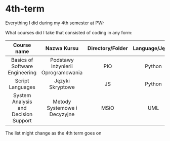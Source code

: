 # 4th-term
Everything I did during my 4th semester at PWr

What courses did I take that consisted of coding in any form:

| **Course name** | **Nazwa Kursu** | **Directory/Folder** | **Language/Język** |
|:---:|:---:|:---:|:---:|
| Basics of Software Engineering | Podstawy Inżynierii Oprogramowania | PIO | Python |
| Script Languages | Języki Skryptowe | JS | Python |
| System Analysis and Decision Support | Metody Systemowe i Decyzyjne | MSiO | UML |
  
The list might change as the 4th term goes on
  
